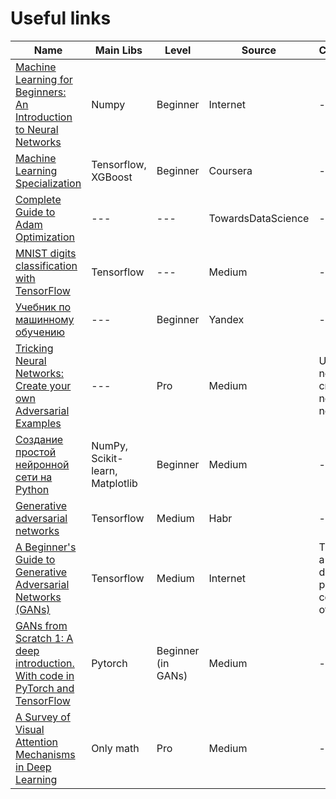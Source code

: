 # Useful links

| Name | Main Libs | Level | Source | Comments | Language |
| --- | --- | --- | --- | --- | --- |
| [Machine Learning for Beginners: An Introduction to Neural Networks](https://victorzhou.com/blog/intro-to-neural-networks/) | Numpy | Beginner | Internet | --- | ENG |
| [Machine Learning Specialization](https://www.coursera.org/specializations/machine-learning-introduction) | Tensorflow, XGBoost | Beginner | Coursera | --- | ENG |
| [Complete Guide to Adam Optimization](https://towardsdatascience.com/complete-guide-to-adam-optimization-1e5f29532c3d) | --- | --- | TowardsDataScience | --- | ENG |
| [MNIST digits classification with TensorFlow](https://medium.com/@udolf15/mnist-digits-classification-with-tensorflow-7f7dcda0fc1e) | Tensorflow | --- | Medium | --- | ENG |
| [Учебник по машинному обучению](https://ml-handbook.ru/) | --- | Beginner | Yandex | --- | RUS |
| [Tricking Neural Networks: Create your own Adversarial Examples](https://medium.com/@ml.at.berkeley/tricking-neural-networks-create-your-own-adversarial-examples-a61eb7620fd8) | --- | Pro | Medium | Using noise to crack neural network | ENG |
| [Создание простой нейронной сети на Python](https://medium.com/nuances-of-programming/создание-простой-нейронной-сети-на-python-7d7caead7fd1) | NumPy, Scikit-learn, Matplotlib | Beginner | Medium | --- | ENG |
| [Generative adversarial networks](https://habr.com/ru/post/352794/) | Tensorflow | Medium | Habr | --- | RUS |
| [A Beginner's Guide to Generative Adversarial Networks (GANs)](https://wiki.pathmind.com/generative-adversarial-network-gan) | Tensorflow | Medium | Internet | There are a lot of different papers in comment of this site | ENG |
| [GANs from Scratch 1: A deep introduction. With code in PyTorch and TensorFlow](https://medium.com/ai-society/gans-from-scratch-1-a-deep-introduction-with-code-in-pytorch-and-tensorflow-cb03cdcdba0f) | Pytorch | Beginner (in GANs) | Medium | --- | ENG |
| [A Survey of Visual Attention Mechanisms in Deep Learning](https://shairozsohail.medium.com/a-survey-of-visual-attention-mechanisms-in-deep-learning-1043eb25f343) | Only math | Pro | Medium | --- | ENG |
